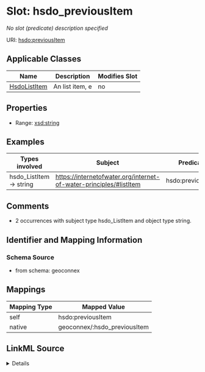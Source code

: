 

# Slot: hsdo_previousItem


_No slot (predicate) description specified_





URI: [hsdo:previousItem](http://schema.org/previousItem)



<!-- no inheritance hierarchy -->





## Applicable Classes

| Name | Description | Modifies Slot |
| --- | --- | --- |
| [HsdoListItem](../classes/HsdoListItem.md) | An list item, e |  no  |







## Properties

* Range: [xsd:string](xsd:string)






## Examples

| Types involved | Subject | Predicate | Object |
| --- | --- | --- | --- |
| hsdo_ListItem → string | https://internetofwater.org/internet-of-water-principles/#listItem | hsdo:previousItem | https://internetofwater.org/#listItem |


## Comments

* 2 occurrences with subject type hsdo_ListItem and object type string.

## Identifier and Mapping Information







### Schema Source


* from schema: geoconnex




## Mappings

| Mapping Type | Mapped Value |
| ---  | ---  |
| self | hsdo:previousItem |
| native | geoconnex/:hsdo_previousItem |




## LinkML Source

<details>
```yaml
name: hsdo_previousItem
description: No slot (predicate) description specified
comments:
- 2 occurrences with subject type hsdo_ListItem and object type string.
examples:
- description: hsdo_ListItem → string
  object:
    example_object: https://internetofwater.org/#listItem
    example_predicate: hsdo:previousItem
    example_subject: https://internetofwater.org/internet-of-water-principles/#listItem
from_schema: geoconnex
rank: 1000
slot_uri: hsdo:previousItem
alias: hsdo_previousItem
domain_of:
- hsdo_ListItem
range: string

```
</details>
